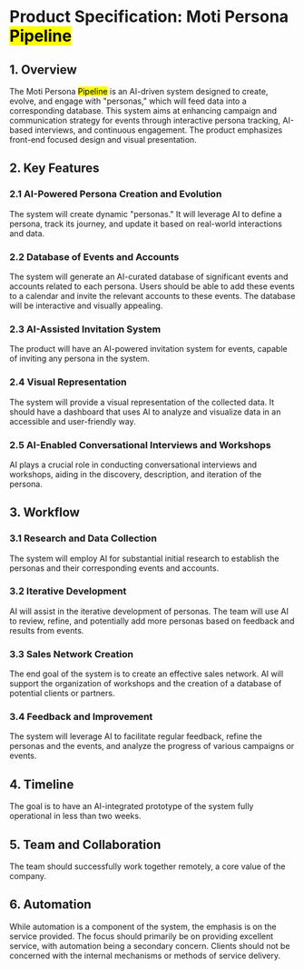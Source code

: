 # Product Specification: Moti Persona <mark>Pipeline</mark>

## 1. Overview
The Moti Persona <mark>Pipeline</mark> is an AI-driven system designed to create, evolve, and engage with "personas," which will feed data into a corresponding database. This system aims at enhancing campaign and communication strategy for events through interactive persona tracking, AI-based interviews, and continuous engagement. The product emphasizes front-end focused design and visual presentation.

## 2. Key Features

### 2.1 AI-Powered Persona Creation and Evolution
The system will create dynamic "personas." It will leverage AI to define a persona, track its journey, and update it based on real-world interactions and data.

### 2.2 Database of Events and Accounts
The system will generate an AI-curated database of significant events and accounts related to each persona. Users should be able to add these events to a calendar and invite the relevant accounts to these events. The database will be interactive and visually appealing.

### 2.3 AI-Assisted Invitation System
The product will have an AI-powered invitation system for events, capable of inviting any persona in the system.

### 2.4 Visual Representation
The system will provide a visual representation of the collected data. It should have a dashboard that uses AI to analyze and visualize data in an accessible and user-friendly way.

### 2.5 AI-Enabled Conversational Interviews and Workshops
AI plays a crucial role in conducting conversational interviews and workshops, aiding in the discovery, description, and iteration of the persona.

## 3. Workflow

### 3.1 Research and Data Collection
The system will employ AI for substantial initial research to establish the personas and their corresponding events and accounts.

### 3.2 Iterative Development
AI will assist in the iterative development of personas. The team will use AI to review, refine, and potentially add more personas based on feedback and results from events.

### 3.3 Sales Network Creation
The end goal of the system is to create an effective sales network. AI will support the organization of workshops and the creation of a database of potential clients or partners.

### 3.4 Feedback and Improvement
The system will leverage AI to facilitate regular feedback, refine the personas and the events, and analyze the progress of various campaigns or events.

## 4. Timeline
The goal is to have an AI-integrated prototype of the system fully operational in less than two weeks.

## 5. Team and Collaboration
The team should successfully work together remotely, a core value of the company.

## 6. Automation
While automation is a component of the system, the emphasis is on the service provided. The focus should primarily be on providing excellent service, with automation being a secondary concern. Clients should not be concerned with the internal mechanisms or methods of service delivery.
